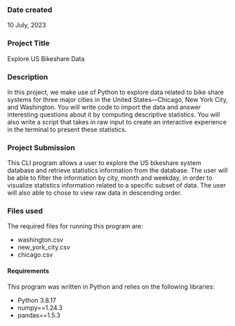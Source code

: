 ### Date created

10 July, 2023

### Project Title

Explore US Bikeshare Data

### Description

In this project, we make use of Python to explore data related to bike share systems for three major cities in the United States—Chicago, New York City, and Washington. You will write code to import the data and answer interesting questions about it by computing descriptive statistics. You will also write a script that takes in raw input to create an interactive experience in the terminal to present these statistics.

### Project Submission

This CLI program allows a user to explore the US bikeshare system database and retrieve statistics information from the database.
The user will be able to filter the information by city, month and weekday, in order to visualize statistics information related to a specific subset of data.
The user will also able to chose to view raw data in descending order.

### Files used

The required files for running this program are:

- washington.csv
- new_york_city.csv
- chicago.csv

#### Requirements

This program was written in Python and relies on the following libraries:

- Python 3.8.17
- numpy==1.24.3
- pandas==1.5.3
